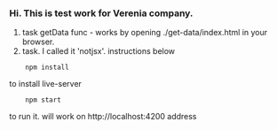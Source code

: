 ### Hi. This is test work for Verenia company.

1. task getData func - works by opening ./get-data/index.html in your browser.
2. task. I called it 'notjsx'. instructions below

````
    npm install
````
to install live-server

````
    npm start
````
to run it. will work on http://localhost:4200 address
